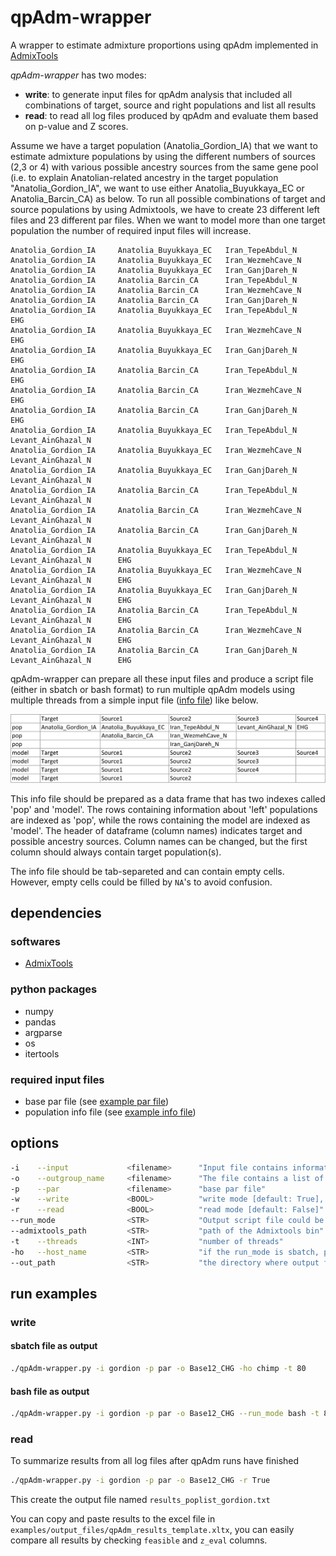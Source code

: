 # qpAdm-wrapper

A wrapper to estimate admixture proportions using qpAdm implemented in [AdmixTools](https://github.com/DReichLab/AdmixTools)

*qpAdm-wrapper* has two modes:
- **write**: to generate input files for qpAdm analysis that included all combinations of target, source and right populations and list all results 
- **read**: to read all log files produced by qpAdm and evaluate them based on p-value and Z scores.

Assume we have a target population (Anatolia_Gordion_IA) that we want to estimate admixture populations by using the different numbers of sources (2,3 or 4) with various possible ancestry sources from the same gene pool (i.e. to explain Anatolian-related ancestry in the target population "Anatolia_Gordion_IA", we want to use either Anatolia_Buyukkaya_EC or Anatolia_Barcin_CA) as below. To run all possible combinations of target and source populations by using Admixtools, we have to create 23 different left files and 23 different par files. When we want to model more than one target population the number of required input files will increase.

```
Anatolia_Gordion_IA     Anatolia_Buyukkaya_EC   Iran_TepeAbdul_N
Anatolia_Gordion_IA     Anatolia_Buyukkaya_EC   Iran_WezmehCave_N
Anatolia_Gordion_IA     Anatolia_Buyukkaya_EC   Iran_GanjDareh_N
Anatolia_Gordion_IA     Anatolia_Barcin_CA      Iran_TepeAbdul_N
Anatolia_Gordion_IA     Anatolia_Barcin_CA      Iran_WezmehCave_N
Anatolia_Gordion_IA     Anatolia_Barcin_CA      Iran_GanjDareh_N
Anatolia_Gordion_IA     Anatolia_Buyukkaya_EC   Iran_TepeAbdul_N        EHG
Anatolia_Gordion_IA     Anatolia_Buyukkaya_EC   Iran_WezmehCave_N       EHG
Anatolia_Gordion_IA     Anatolia_Buyukkaya_EC   Iran_GanjDareh_N        EHG
Anatolia_Gordion_IA     Anatolia_Barcin_CA      Iran_TepeAbdul_N        EHG
Anatolia_Gordion_IA     Anatolia_Barcin_CA      Iran_WezmehCave_N       EHG
Anatolia_Gordion_IA     Anatolia_Barcin_CA      Iran_GanjDareh_N        EHG
Anatolia_Gordion_IA     Anatolia_Buyukkaya_EC   Iran_TepeAbdul_N        Levant_AinGhazal_N
Anatolia_Gordion_IA     Anatolia_Buyukkaya_EC   Iran_WezmehCave_N       Levant_AinGhazal_N
Anatolia_Gordion_IA     Anatolia_Buyukkaya_EC   Iran_GanjDareh_N        Levant_AinGhazal_N
Anatolia_Gordion_IA     Anatolia_Barcin_CA      Iran_TepeAbdul_N        Levant_AinGhazal_N
Anatolia_Gordion_IA     Anatolia_Barcin_CA      Iran_WezmehCave_N       Levant_AinGhazal_N
Anatolia_Gordion_IA     Anatolia_Barcin_CA      Iran_GanjDareh_N        Levant_AinGhazal_N
Anatolia_Gordion_IA     Anatolia_Buyukkaya_EC   Iran_TepeAbdul_N        Levant_AinGhazal_N      EHG
Anatolia_Gordion_IA     Anatolia_Buyukkaya_EC   Iran_WezmehCave_N       Levant_AinGhazal_N      EHG
Anatolia_Gordion_IA     Anatolia_Buyukkaya_EC   Iran_GanjDareh_N        Levant_AinGhazal_N      EHG
Anatolia_Gordion_IA     Anatolia_Barcin_CA      Iran_TepeAbdul_N        Levant_AinGhazal_N      EHG
Anatolia_Gordion_IA     Anatolia_Barcin_CA      Iran_WezmehCave_N       Levant_AinGhazal_N      EHG
Anatolia_Gordion_IA     Anatolia_Barcin_CA      Iran_GanjDareh_N        Levant_AinGhazal_N      EHG

```

qpAdm-wrapper can prepare all these input files and produce a script file (either in sbatch or bash format) to run multiple qpAdm models using multiple threads from a simple input file ([info file](examples/input_files/gordion)) like below. 

![info](examples/input_files/gordion.jpg)

This info file should be prepared as a data frame that has two indexes called 'pop' and 'model'. The rows containing information about 'left' populations are indexed as 'pop', while the rows containing the model are indexed as 'model'. The header of dataframe (column names) indicates target and possible ancestry sources. Column names can be changed, but the first column should always contain target population(s).

The info file should be tab-separeted and can contain empty cells. However, empty cells could be filled by ```NA```'s to avoid confusion.
## dependencies

### softwares
- [AdmixTools](https://github.com/DReichLab/AdmixTools)

### python packages
- numpy
- pandas
- argparse
- os
- itertools

### required input files
- base par file (see [example par file](examples/input_files/par))
- population info file (see [example info file](examples/input_files/gordion))

## options

```bash
-i    --input             <filename>      "Input file contains information about target and sources populations and models"
-o    --outgroup_name     <filename>      "The file contains a list of the right populations (1 per line) "
-p    --par               <filename>      "base par file"
-w    --write             <BOOL>          "write mode [default: True], when read mode is True [default: False]"
-r    --read              <BOOL>          "read mode [default: False]"
--run_mode                <STR>           "Output script file could be either in sbatch or bash format [default: sbatch]"
--admixtools_path         <STR>           "path of the Admixtools bin"
-t    --threads           <INT>           "number of threads"
-ho   --host_name         <STR>           "if the run_mode is sbatch, partition/queue in which to run the job"    
--out_path                <STR>           "the directory where output files are written"
```

## run examples

### write

#### sbatch file as output

```bash
./qpAdm-wrapper.py -i gordion -p par -o Base12_CHG -ho chimp -t 80 
```

#### bash file as output

```bash
./qpAdm-wrapper.py -i gordion -p par -o Base12_CHG --run_mode bash -t 80 
```

### read

To summarize results from all log files after qpAdm runs have finished

```bash
./qpAdm-wrapper.py -i gordion -p par -o Base12_CHG -r True
```

This create the output file named ```results_poplist_gordion.txt``` 

You can copy and paste results to the excel file in ```examples/output_files/qpAdm_results_template.xltx```, you can easily compare all results by checking ```feasible``` and ```z_eval``` columns.
